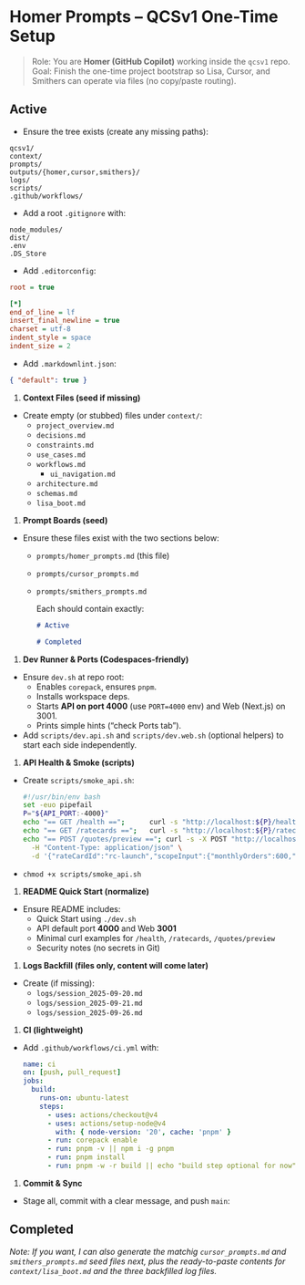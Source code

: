 # Homer Prompts – QCSv1 One-Time Setup

> Role: You are **Homer (GitHub Copilot)** working inside the `qcsv1` repo.
> Goal: Finish the one-time project bootstrap so Lisa, Cursor, and Smithers can operate via files (no copy/paste routing).

## Active

- Ensure the tree exists (create any missing paths):

```text
qcsv1/
context/
prompts/
outputs/{homer,cursor,smithers}/
logs/
scripts/
.github/workflows/
```

- Add a root `.gitignore` with:

```gitignore
node_modules/
dist/
.env
.DS_Store
```

- Add `.editorconfig`:

```ini
root = true

[*]
end_of_line = lf
insert_final_newline = true
charset = utf-8
indent_style = space
indent_size = 2
```

- Add `.markdownlint.json`:

```json
{ "default": true }
```

1. **Context Files (seed if missing)**

- Create empty (or stubbed) files under `context/`:
  - `project_overview.md`
  - `decisions.md`
  - `constraints.md`
  - `use_cases.md`
  - `workflows.md`
    - `ui_navigation.md`
  - `architecture.md`
  - `schemas.md`
  - `lisa_boot.md`

1. **Prompt Boards (seed)**

- Ensure these files exist with the two sections below:
  - `prompts/homer_prompts.md` (this file)
  - `prompts/cursor_prompts.md`
  - `prompts/smithers_prompts.md`

    Each should contain exactly:

    ```markdown
    # Active
    
    # Completed
    ```

1. **Dev Runner & Ports (Codespaces-friendly)**

- Ensure `dev.sh` at repo root:
  - Enables `corepack`, ensures `pnpm`.
  - Installs workspace deps.
  - Starts **API on port 4000** (use `PORT=4000` env) and Web (Next.js) on 3001.
  - Prints simple hints (“check Ports tab”).
- Add `scripts/dev.api.sh` and `scripts/dev.web.sh` (optional helpers) to start each side independently.

1. **API Health & Smoke (scripts)**

- Create `scripts/smoke_api.sh`:

    ```bash
    #!/usr/bin/env bash
    set -euo pipefail
    P="${API_PORT:-4000}"
    echo "== GET /health ==";      curl -s "http://localhost:${P}/health"      | head -c 400; echo
    echo "== GET /ratecards ==";   curl -s "http://localhost:${P}/ratecards"   | head -c 400; echo
    echo "== POST /quotes/preview =="; curl -s -X POST "http://localhost:${P}/quotes/preview" \
      -H "Content-Type: application/json" \
      -d '{"rateCardId":"rc-launch","scopeInput":{"monthlyOrders":600,"averageOrderValueCents":5000,"averageUnitsPerOrder":2,"shippingSizeMix":[{"size":"S","pct":40},{"size":"M","pct":40},{"size":"L","pct":20}]}}' | head -c 400; echo
    
    ```

- `chmod +x scripts/smoke_api.sh`

1. **README Quick Start (normalize)**

- Ensure README includes:
  - Quick Start using `./dev.sh`
  - API default port **4000** and Web **3001**
  - Minimal curl examples for `/health`, `/ratecards`, `/quotes/preview`
  - Security notes (no secrets in Git)

1. **Logs Backfill (files only, content will come later)**

- Create (if missing):
  - `logs/session_2025-09-20.md`
  - `logs/session_2025-09-21.md`
  - `logs/session_2025-09-26.md`

1. **CI (lightweight)**

- Add `.github/workflows/ci.yml` with:

    ```yaml
    name: ci
    on: [push, pull_request]
    jobs:
      build:
        runs-on: ubuntu-latest
        steps:
          - uses: actions/checkout@v4
          - uses: actions/setup-node@v4
            with: { node-version: '20', cache: 'pnpm' }
          - run: corepack enable
          - run: pnpm -v || npm i -g pnpm
          - run: pnpm install
          - run: pnpm -w -r build || echo "build step optional for now"
    ```

1. **Commit & Sync**

- Stage all, commit with a clear message, and push `main`:

## Completed

*Note: If you want, I can also generate the matchig `cursor_prompts.md` and `smithers_prompts.md` seed files next, plus the ready-to-paste contents for `context/lisa_boot.md` and the three backfilled log files.*

